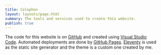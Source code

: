```yaml
---
title: Colophon
layout: layouts/page.html
summary: The tools and services used to create this website.
publish: true
---
```


The code for this website is on [GitHub](https://github.com/mijndert/blog) and created using [Visual Studio Code](https://code.visualstudio.com/). Automated deployments are done by [GitHub Pages](https://pages.github.com/). [Eleventy](https://www.11ty.dev//) is used as the static site generator and the theme is a custom one created by me.